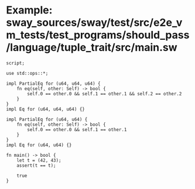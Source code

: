 # Example: sway_sources/sway/test/src/e2e_vm_tests/test_programs/should_pass/language/tuple_trait/src/main.sw

```sway
script;

use std::ops::*;

impl PartialEq for (u64, u64, u64) {
    fn eq(self, other: Self) -> bool {
        self.0 == other.0 && self.1 == other.1 && self.2 == other.2
    }
}
impl Eq for (u64, u64, u64) {}

impl PartialEq for (u64, u64) {
    fn eq(self, other: Self) -> bool {
        self.0 == other.0 && self.1 == other.1
    }
}
impl Eq for (u64, u64) {}

fn main() -> bool {
    let t = (42, 43);
    assert(t == t);

    true
}

```
